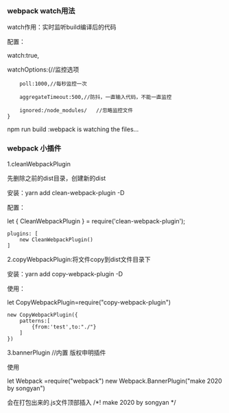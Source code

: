 ### webpack watch用法

watch作用：实时监听build编译后的代码

配置：	

  watch:true,

  watchOptions:{//监控选项

		poll:1000,//每秒监控一次

		aggregateTimeout:500,//防抖，一直输入代码，不能一直监控

		ignored:/node_modules/   //忽略监控文件
	}

npm run build :webpack is watching the files…


### webpack 小插件

1.cleanWebpackPlugin

先删除之前的dist目录，创建新的dist

安装：yarn add clean-webpack-plugin -D

配置：

  let { CleanWebpackPlugin } = require('clean-webpack-plugin');

	plugins: [
		new CleanWebpackPlugin()
	]

2.copyWebpackPlugin:将文件copy到dist文件目录下

安装：yarn add copy-webpack-plugin -D

使用： 

  let CopyWebpackPlugin=require("copy-webpack-plugin")
	
	new CopyWebpackPlugin({
		patterns:[
			{from:'test',to:"./"}
		]
	})

3.bannerPlugin //内置 版权申明插件

使用

  let Webpack =require("webpack")
	new Webpack.BannerPlugin("make 2020 by songyan")

会在打包出来的.js文件顶部插入 /*! make 2020 by songyan */

